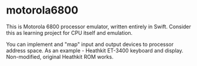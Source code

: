 # motorola6800

This is Motorola 6800 processor emulator, written entirely in Swift.
Consider this as learning project for CPU itself and emulation.

You can implement and "map" input and output devices to processor address space.
As an example - Heathkit ET-3400 keyboard and display. 
Non-modified, original Heathkit ROM works.
